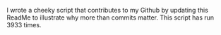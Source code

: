I wrote a cheeky script that contributes to my Github by updating this ReadMe to illustrate why more than commits matter. This script has run 3933 times.
